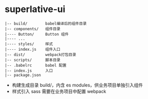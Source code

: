 # superlative-ui

```
|-- build/        babel编译后的组件目录
|-- components/   组件目录
|---- Button/     Button 组件
|---- ...
|---- styles/     样式
|---- index.js    组件入口
|-- dist/         webpack打包目录
|-- scripts/      脚本目录
|-- .babelrc      babel 配置
|-- index.js      入口
|-- package.json
```

- 构建生成目录 build/，内含 es modules，供业务项目单独引入组件
- 样式引入 sass 需要在业务项目中配置 webpack
